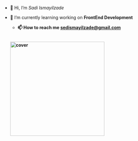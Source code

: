 - 👋 Hi, I’m <i>Sadi Ismayilzade</i>
- 🌱 I’m currently learning working on <strong>FrontEnd Development<strong>
  - 📫 How to reach me <a>sedismayilzade@gmail.com</a>
  
  <br><animated-image data-catalyst style="width: 400px;">
  <a target="_blank" rel="noopener noreferrer" href="https://c.tenor.com/NOYF3f82b_gAAAAC/programmer.gif" data-target="animated-image.originalLink"><img height="300px" src="https://c.tenor.com/NOYF3f82b_gAAAAC/programmer.gif" alt="cover" align="center" data-canonical-src="https://c.tenor.com/NOYF3f82b_gAAAAC/programmer.gif" style="max-width: 100%; display: inline-block;" data-target="animated-image.originalImage"></a>
  

<!---
sadi006/sadi006 is a ✨ special ✨ repository because its `README.md` (this file) appears on your GitHub profile.
You can click the Preview link to take a look at your changes.
--->
